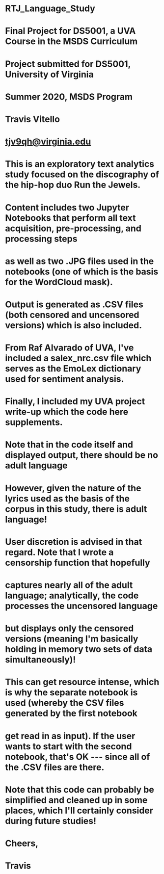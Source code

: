 # RTJ_Language_Study
# Final Project for DS5001, a UVA Course in the MSDS Curriculum
# Project submitted for DS5001, University of Virginia
# Summer 2020, MSDS Program
# Travis Vitello
# tjv9qh@virginia.edu



# This is an exploratory text analytics study focused on the discography of the hip-hop duo Run the Jewels.
# Content includes two Jupyter Notebooks that perform all text acquisition, pre-processing, and processing steps
# as well as two .JPG files used in the notebooks (one of which is the basis for the WordCloud mask).
# Output is generated as .CSV files (both censored and uncensored versions) which is also included.
# From Raf Alvarado of UVA, I've included a salex_nrc.csv file which serves as the EmoLex dictionary used for sentiment analysis.
# Finally, I included my UVA project write-up which the code here supplements.

# Note that in the code itself and displayed output, there should be no adult language
# However, given the nature of the lyrics used as the basis of the corpus in this study, there is adult language!
# User discretion is advised in that regard. Note that I wrote a censorship function that hopefully
# captures nearly all of the adult language; analytically, the code processes the uncensored language
# but displays only the censored versions (meaning I'm basically holding in memory two sets of data simultaneously)!
# This can get resource intense, which is why the separate notebook is used (whereby the CSV files generated by the first notebook
# get read in as input).  If the user wants to start with the second notebook, that's OK --- since all of the .CSV files are there.


# Note that this code can probably be simplified and cleaned up in some places, which I'll certainly consider during future studies!

# Cheers,
# Travis
